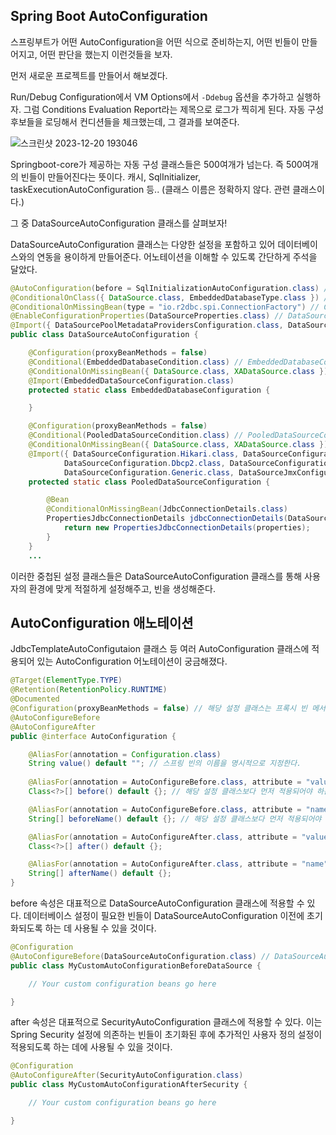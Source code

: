 ## Spring Boot AutoConfiguration

스프링부트가 어떤 AutoConfiguration을 어떤 식으로 준비하는지, 어떤 빈들이 만들어지고, 어떤 판단을 했는지 이런것들을 보자.

먼저 새로운 프로젝트를 만들어서 해보겠다.

Run/Debug Configuration에서 VM Options에서 `-Ddebug` 옵션을 추가하고 실행하자.
그럼 Conditions Evaluation Report라는 제목으로 로그가 찍히게 된다.
자동 구성 후보들을 로딩해서 컨디션들을 체크했는데, 그 결과를 보여준다.

![스크린샷 2023-12-20 193046](https://github.com/LeeJaeYun7/toby-spring-boot/assets/62706048/4c15e28a-57e1-46e5-8d7c-f4e319bc096b)

Springboot-core가 제공하는 자동 구성 클래스들은 500여개가 넘는다. 즉 500여개의 빈들이 만들어진다는 뜻이다.
캐시, SqlInitializer, taskExecutionAutoConfiguration 등.. (클래스 이름은 정확하지 않다. 관련 클래스이다.)

그 중 DataSourceAutoConfiguration 클래스를 살펴보자!

DataSourceAutoConfiguration 클래스는 다양한 설정을 포함하고 있어 데이터베이스와의 연동을 용이하게 만들어준다. 어노테이션을 이해할 수 있도록 간단하게 주석을 달았다.

```java
@AutoConfiguration(before = SqlInitializationAutoConfiguration.class) // SqlInitializationAutoConfiguration 클래스보다 먼저 실행되도록 함.
@ConditionalOnClass({ DataSource.class, EmbeddedDatabaseType.class }) // DataSource 클래스와 EmbeddedDatabaseType 클래스가 존재할 때만 해당 자동 구성을 활성화함.
@ConditionalOnMissingBean(type = "io.r2dbc.spi.ConnectionFactory") // ConnectionFactory 빈이 없을 때만 해당 자동 구성을 활성화함.
@EnableConfigurationProperties(DataSourceProperties.class) // DataSourceProperties 클래스의 설정을 사용할 수 있도록 활성화함.
@Import({ DataSourcePoolMetadataProvidersConfiguration.class, DataSourceCheckpointRestoreConfiguration.class })
public class DataSourceAutoConfiguration {

    @Configuration(proxyBeanMethods = false)
    @Conditional(EmbeddedDatabaseCondition.class) // EmbeddedDatabaseCondition 조건이 참일 때만 해당 설정이 활성화 됨.
    @ConditionalOnMissingBean({ DataSource.class, XADataSource.class }) // DataSource 빈과 XADataSource 빈이 존재하지 않을 때 해당 설정이 활성화 됨.
    @Import(EmbeddedDataSourceConfiguration.class)
    protected static class EmbeddedDatabaseConfiguration {

    }

    @Configuration(proxyBeanMethods = false)
    @Conditional(PooledDataSourceCondition.class) // PooledDataSourceCondition 조건이 참일 때만 해당 설정이 활성화 됨.
    @ConditionalOnMissingBean({ DataSource.class, XADataSource.class }) // DataSource 빈과 XADataSource 빈이 존재하지 않을 때 해당 설정이 활성화 됨.
    @Import({ DataSourceConfiguration.Hikari.class, DataSourceConfiguration.Tomcat.class,
            DataSourceConfiguration.Dbcp2.class, DataSourceConfiguration.OracleUcp.class,
            DataSourceConfiguration.Generic.class, DataSourceJmxConfiguration.class })
    protected static class PooledDataSourceConfiguration {

        @Bean
        @ConditionalOnMissingBean(JdbcConnectionDetails.class)
        PropertiesJdbcConnectionDetails jdbcConnectionDetails(DataSourceProperties properties) {
            return new PropertiesJdbcConnectionDetails(properties);
        }
    }
    ...
```

이러한 중첩된 설정 클래스들은 DataSourceAutoConfiguration 클래스를 통해 사용자의 환경에 맞게 적절하게 설정해주고, 빈을 생성해준다.

## AutoConfiguration 애노테이션

JdbcTemplateAutoConfigutaion 클래스 등 여러 AutoConfiguration 클래스에 적용되어 있는 AutoConfiguration 어노테이션이 궁금해졌다.
    
```java
@Target(ElementType.TYPE)
@Retention(RetentionPolicy.RUNTIME)
@Documented
@Configuration(proxyBeanMethods = false) // 해당 설정 클래스는 프록시 빈 메서드를 사용하지 않는다. 즉 객체를 생성해서 반환하는 메서드가 아닌, 이미 생성된 객체를 반환하는 메서드를 사용한다.
@AutoConfigureBefore
@AutoConfigureAfter
public @interface AutoConfiguration {

	@AliasFor(annotation = Configuration.class)
	String value() default ""; // 스프링 빈의 이름을 명시적으로 지정한다.
    
	@AliasFor(annotation = AutoConfigureBefore.class, attribute = "value")
	Class<?>[] before() default {}; // 해당 설정 클래스보다 먼저 적용되어야 하는 다른 자동 구성 클래스를 지정한다.

	@AliasFor(annotation = AutoConfigureBefore.class, attribute = "name")
	String[] beforeName() default {}; // 해당 설정 클래스보다 먼저 적용되어야 하는 다른 자동 구성 클래스의 이름을 지정한다.

	@AliasFor(annotation = AutoConfigureAfter.class, attribute = "value")
	Class<?>[] after() default {};

	@AliasFor(annotation = AutoConfigureAfter.class, attribute = "name")
	String[] afterName() default {};
}
```

before 속성은 대표적으로 DataSourceAutoConfiguration 클래스에 적용할 수 있다.
데이터베이스 설정이 필요한 빈들이 DataSourceAutoConfiguration 이전에 초기화되도록 하는 데 사용될 수 있을 것이다.

```java
@Configuration
@AutoConfigureBefore(DataSourceAutoConfiguration.class) // DataSourceAutoConfiguration 클래스보다 먼저 실행되도록 함.
public class MyCustomAutoConfigurationBeforeDataSource {

    // Your custom configuration beans go here

}
```

after 속성은 대표적으로 SecurityAutoConfiguration 클래스에 적용할 수 있다.
이는 Spring Security 설정에 의존하는 빈들이 초기화된 후에 추가적인 사용자 정의 설정이 적용되도록 하는 데에 사용될 수 있을 것이다.

```java
@Configuration
@AutoConfigureAfter(SecurityAutoConfiguration.class)
public class MyCustomAutoConfigurationAfterSecurity {

    // Your custom configuration beans go here

}
```

